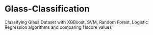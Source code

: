 # Glass-Classification
Classifying Glass Dataset with XGBoost, SVM, Random Forest, Logistic Regression algorithms and comparing f1score values
